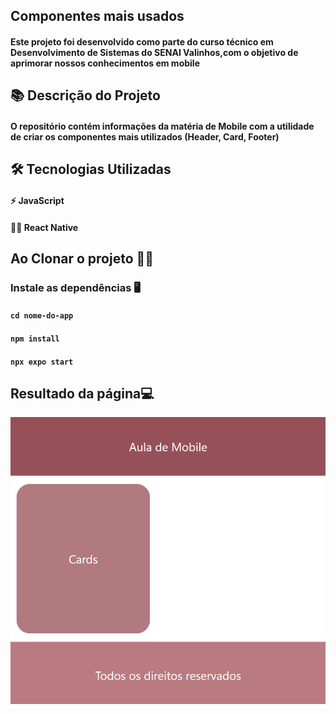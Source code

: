 ## Componentes mais usados

#### Este projeto foi desenvolvido como parte do curso técnico em Desenvolvimento de Sistemas do SENAI Valinhos,com o objetivo de aprimorar nossos conhecimentos em mobile

## 📚 Descrição do Projeto

#### O repositório contém informações da matéria de Mobile com a utilidade de criar os componentes mais utilizados (Header, Card, Footer)

## 🛠 Tecnologias Utilizadas

#### ⚡ JavaScript
#### 👩‍💻 React Native

## Ao Clonar o projeto 👩‍💻

### Instale as dependências 🖥️

#### `cd nome-do-app`
#### `npm install`
#### `npx expo start`

## Resultado da página💻

![alt text](image.png)